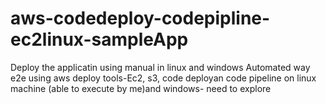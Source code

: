 # aws-codedeploy-codepipline-ec2linux-sampleApp
Deploy the applicatin using manual in linux and windows 
Automated way e2e using aws deploy tools-Ec2, s3, code deployan code pipeline on linux machine (able to execute by me)and windows- need to explore
